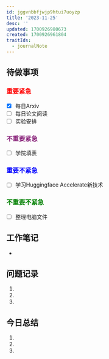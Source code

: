 ```yaml
---
id: jggvnbbfjwjp9htui7uoyzp
title: '2023-11-25'
desc: ''
updated: 1700926980673
created: 1700926961804
traitIds:
  - journalNote
---
```

<!--
Based on the journaling method created by Intelligent Change:
- [Intelligent Change: Our Story](https://www.intelligentchange.com/pages/our-story)
- [The Five Minute Journal](https://www.intelligentchange.com/products/the-five-minute-journal)
-->



## **待做事项**

### <font color=red>**重要紧急**</font>
- [x]  每日Arxiv
- [ ]  每日论文阅读
- [ ]  实验安排

### <font color=#871F78>**不重要紧急**</font>

- [ ] 学院填表 



### <font color=blue>**重要不紧急**</font>

- [ ] 学习Huggingface Accelerate新技术


### <font color=green>**不重要不紧急**</font>

- [ ] 整理电脑文件




## **工作笔记**
* 


## **问题记录**

1.
2.
3.


## **今日总结**

1.
2.
3.
